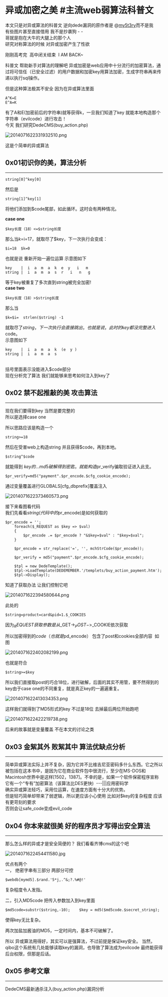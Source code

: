 # 异或加密之美 #主流web弱算法科普文

本文只是对异或算法的科普文 逆向dede漏洞的原作者是 @[my5t3ry](http://loudong.360.cn/vul/profile/uid/1893575)而不是我  
有些图片甚至直接借用 我不是抄袭狗 - -  
哥就是抱在大牛的大腿上的那个人  
研究对称算法的时候 对异或加密产生了性欲

刚刚高考完  高中闭关结束  I AM BACK~ 

科普文 帮助新手对算法的理解吧 异或加密是web应用中十分流行的加密算法，通过将可信任（已安全过滤）的用户数据和加密key用算法加密，生成字符串再来传递以执行sql操作。

但是这种算法极其不安全 因为在异或算法里面

```
A^K=E  
E^A=K  

```

有了A和E(加密前后的字符串)就等获得k，一旦我们知道了key 就能本地构造那个字符串（evilcode）进行攻击！  
今天 我们研究DedeCMS(buy_action.php)

![2014071622331932510.png](http://drops.javaweb.org/uploads/images/0a3e1d253a5056378d1d5c0e2e51df3e6ad89cc6.jpg)

这是个简单的异或算法

0x01初识你的美，算法分析
--------------

* * *

```
string[0]^key[0] 

```

然后是

```
string[1]^key[1] 

```

将他们添加到$code尾部，如此循环。这时会有两种情况。

**case one**

```
$key长度（18）<=$string长度  

```

那么当$k=$i=17，就取尽了$key，下一次执行会变成：

```
$i=18  $k=0  

```

也就是说 重新开始一遍位运算 示意图如下

```
key    |  i  a  m  a  k  e  y   i   m   
string |  i  a  m  a  s  r   i   n   g   

```

等于key被重复了多次直到string被完全加密!  
**case two**

```
$key长度（18）>$string长度  

```

那么当

```
$k=$i=  strlen($string) -1

```

就取尽了$string，下一次执行会直接跳出，也就是说，此时的key都没完整进入$code。  
示意图如下

```
key    |  i  a  m  a  k  (e  y )  
string |  i  a  m  a  s

```

    
括号里面表示没能进入$code部分  
现在分析完了算法 我们就能够来思考如何注入到key了

0x02 禁不起推敲的美 攻击算法
-----------------

* * *

现在我们要得到key 当然是要完整的  
所以是选择case one

所以思路应该是构造一个

```
string>=18  

```

然后在受害web上构造string 并且获得$code，再到本地。

```
$string^$code 

```

就能得到 $key的...md5 破解得到密匙，就能构造$pr_verify骗取验证进入此支。

```
$pr_verify=md5("payment".$pr_encode.$cfg_cookie_encode);

```

通过变量覆盖进行GLOBALS[cfg_dbprefix]覆盖注入

![2014071622373460573.png](http://drops.javaweb.org/uploads/images/b17f17ac104705d74f6403e62a5b274ecee9c218.jpg)

接下来看图看代码  
我们先看看$string(代码中的$pr_encode)是如何获取的

```
$pr_encode = '';  
    foreach($_REQUEST as $key => $val)  
    {  
        $pr_encode .= $pr_encode ? "&$key=$val" : "$key=$val";  
    }  

    $pr_encode = str_replace('=', '', mchStrCode($pr_encode));  

    $pr_verify = md5("payment".$pr_encode.$cfg_cookie_encode);  

    $tpl = new DedeTemplate();  
    $tpl->LoadTemplate(DEDEMEMBER.'/templets/buy_action_payment.htm');  
    $tpl->Display();  

```

知道了获取办法 让我们控制它吧

![2014071622394580644.png](http://drops.javaweb.org/uploads/images/a52499ab3035490636bf21f763af544a08d0c12d.jpg)

此处的

```
$string=product=card&pid=1.$_COOKIES

```

因为$_REQUEST获取参数是从$_GET->$_POST->$_COOKIE依次获取

所以加密得到的$code（也就是$pd_encode） 包含了post和cookies全部内容  如图

![2014071622402082199.png](http://drops.javaweb.org/uploads/images/9265e14c1f966049f6c1cf1d56a252b454ab0136.jpg)

也就是符合

```
$string>=$key  

```

所以我们直接取post的巧合18位，进行破解，后面的其实不用管，要不然得到的key由于case one的不同重复，就是真正key的一遍遍重复。

![2014071622413034353.png](http://drops.javaweb.org/uploads/images/bfab1ee59007a1886003679229c043b350dd9466.jpg)

这样我们就得到了MD5形式的key 不过是18位 去掉最后两位开始跑吧

![2014071622422219738.png](http://drops.javaweb.org/uploads/images/e418ce86f9c129af347bf9737c22498d739affab.jpg)

后来的故事就是变量覆盖 不在本文的讨论之类

0x03 金絮其外 败絮其中 算法优缺点分析
----------------------

* * *

简单异或算法实际上并不复杂，因为它并不比维吉尼亚密码多什么东西。它之所以被包括在这本书中，是因为它在商业软件包中很流行，至少在MS-DOS和 Macintosh世界中是这样[1502，1387]。不幸的是，如果一个软件保密程序宣称它有一个“专有”加密算法（该算法比DES更快)  ---|||应用密码学  
确实异或算法轻巧，采用位运算，在速度方面有十分大的优势。  
但是轻巧简单却带来了弱逻辑，所以更应该小心使用 比如对$key的复杂程度 应该有更苛刻的要求  
否则会让safe_code变成evil_code

0x04 你本来就很美 好的程序员才写得出安全算法
-------------------------

* * *

那么怎么样的异或才是安全简便的？ 我们看看齐博cms的这个吧

![2014071622454411580.jpg](http://drops.javaweb.org/uploads/images/61410dc31d6f83bd4653fd70c6651c3011876f1b.jpg)

优点有两个  
一， 绝密字串有三部分 两部分可控

```
$webdb[mymd5].$rand.'5*j,.^&;?.%#@!' 

```

复杂程度令人发指。

二，引入MD5code 把传入参数加入到key里面

```
$md5code=substr($string,-10);    $key = md5($md5code.$secret_string);  

```

使得key无比复杂。  

两次加盐加酱油的MD5，一定时间内，基本不可破解了。

所以 异或算法用得好，其实可以是强算法，不过前提是保证key安全。 当然，qibo这个系统有几处能够读取key的漏洞，也导致了算法成为evilcode 最终能获得后台权限，但那是后话。

0x05 参考文章  
-----------

* * *

DedeCMS最新通杀注入(buy_action.php)漏洞分析